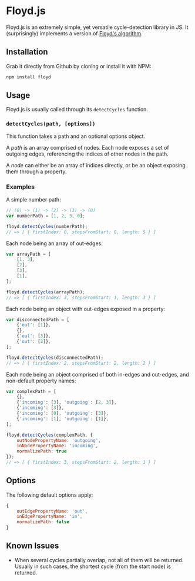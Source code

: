 Floyd.js
========

Floyd.js is an extremely simple, yet versatile cycle-detection library in JS. It (surprisingly) implements a version of [Floyd's algorithm](http://dl.acm.org/citation.cfm?doid=321420.321422).

Installation
------------

Grab it directly from Github by cloning or install it with NPM:

```bash
npm install floyd
```

Usage
-----

Floyd.js is usually called through its `detectCycles` function.

### `detectCycles(path, [options])`

This function takes a path and an optional options object.

A _path_ is an array comprised of nodes. Each node exposes a set of outgoing edges, referencing the indices of other nodes in the path.

A _node_ can either be an array of indices directly, or be an object exposing them through a property.

### Examples

A simple number path:

```javascript
// (0) -> (1) -> (2) -> (3) -> (0)
var numberPath = [1, 2, 3, 0];

floyd.detectCycles(numberPath);
// => [ { firstIndex: 0, stepsFromStart: 0, length: 5 } ]
```

Each node being an array of out-edges:

```javascript
var arrayPath = [
    [1, 3],
    [2],
    [3],
    [1],
];

floyd.detectCycles(arrayPath);
// => [ { firstIndex: 3, stepsFromStart: 1, length: 3 } ]
```

Each node being an object with out-edges exposed in a property:

```javascript
var disconnectedPath = [
    {'out': [1]},
    {},
    {'out': [3]},
    {'out': [2]},
];

floyd.detectCycles(disconnectedPath);
// => [ { firstIndex: 2, stepsFromStart: 2, length: 2 } ]
```

Each node being an object comprised of both in-edges and out-edges, and non-default property names:

```javascript
var complexPath = [
    {},
    {'incoming': [3], 'outgoing': [2, 3]},
    {'incoming': [3]},
    {'incoming': [0], 'outgoing': [3]},
    {'incoming': [1], 'outgoing': [1]},
];

floyd.detectCycles(complexPath, {
    outNodePropertyName: 'outgoing',
    inNodePropertyName: 'incoming',
    normalizePath: true
});
// => [ { firstIndex: 3, stepsFromStart: 2, length: 1 } ]
```

Options
-------

The following default options apply:

```javascript
{
    outEdgePropertyName: 'out',
    inEdgePropertyName: 'in',
    normalizePath: false
}
```

Known Issues
------------

* When several cycles partially overlap, not all of them will be returned. Usually in such cases, the shortest cycle (from the start node) is returned.
